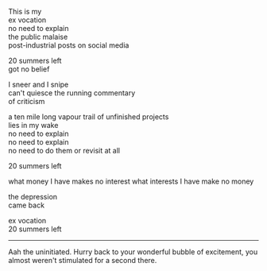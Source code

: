 

This is my  
ex vocation  
no need to explain  
the public malaise  
post-industrial posts on social media  

20 summers left  
got no belief  

I sneer and I snipe  
can't quiesce the running commentary  
of criticism  

a ten mile long vapour trail 
of unfinished projects   
lies in my wake  
no need to explain  
no need to explain  
no need to do them
or revisit at all  

20 summers left

what money I have makes no interest
what interests I have make no money

the depression  
came back  

ex vocation   
20 summers left  

---

Aah the uninitiated. Hurry back to your wonderful bubble of excitement, you almost weren't stimulated for a second there.


